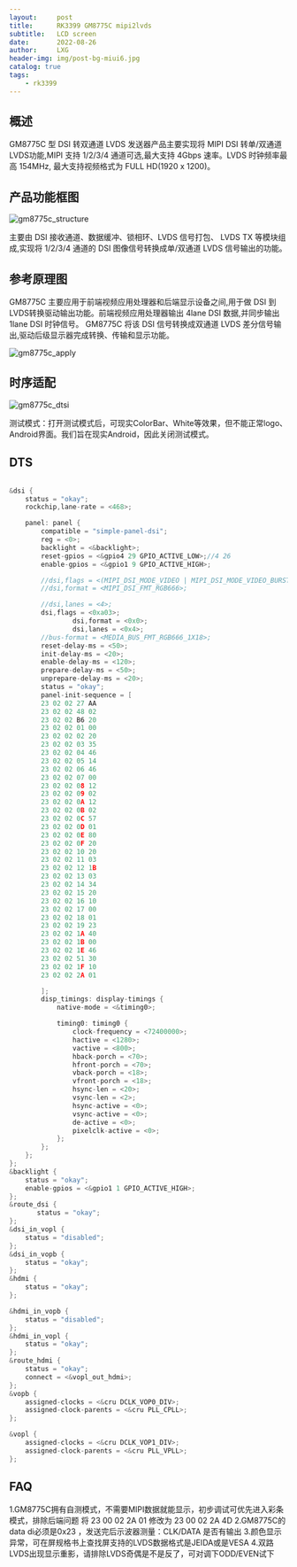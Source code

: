```yaml
---
layout:     post
title:      RK3399 GM8775C mipi2lvds
subtitle:   LCD screen
date:       2022-08-26
author:     LXG
header-img: img/post-bg-miui6.jpg
catalog: true
tags:
    - rk3399
---
```


## 概述

GM8775C 型 DSI 转双通道 LVDS 发送器产品主要实现将 MIPI DSI 转单/双通道 LVDS功能,MIPI 支持 1/2/3/4 通道可选,最大支持 4Gbps 速率。LVDS 时钟频率最高 154MHz, 最大支持视频格式为 FULL HD(1920 x 1200)。

## 产品功能框图

![gm8775c_structure](/images/driver/gm8775c_structure.png)

主要由 DSI 接收通道、数据缓冲、锁相环、LVDS 信号打包、 LVDS TX 等模块组成,实现将 1/2/3/4 通道的 DSI 图像信号转换成单/双通道 LVDS 信号输出的功能。

## 参考原理图

GM8775C 主要应用于前端视频应用处理器和后端显示设备之间,用于做 DSI 到 LVDS转换驱动输出功能。前端视频应用处理器输出 4lane DSI 数据,并同步输出 1lane DSI 时钟信号。
GM8775C 将该 DSI 信号转换成双通道 LVDS 差分信号输出,驱动后级显示器完成转换、传输和显示功能。

![gm8775c_apply](/images/driver/gm8775c_apply.png)

## 时序适配

![gm8775c_dtsi](/images/driver/gm8775c_dtsi.png)


测试模式：打开测试模式后，可现实ColorBar、White等效果，但不能正常logo、Android界面。我们旨在现实Android，因此关闭测试模式。

## DTS

```C

&dsi {
	status = "okay";
	rockchip,lane-rate = <468>;

	panel: panel {
		compatible = "simple-panel-dsi";
		reg = <0>;
		backlight = <&backlight>;
		reset-gpios = <&gpio4 29 GPIO_ACTIVE_LOW>;//4 26
		enable-gpios = <&gpio1 9 GPIO_ACTIVE_HIGH>;

		//dsi,flags = <(MIPI_DSI_MODE_VIDEO | MIPI_DSI_MODE_VIDEO_BURST | MIPI_DSI_MODE_LPM)>;
		//dsi,format = <MIPI_DSI_FMT_RGB666>;

		//dsi,lanes = <4>;
		dsi,flags = <0xa03>;
                dsi,format = <0x0>;
                dsi,lanes = <0x4>;
		//bus-format = <MEDIA_BUS_FMT_RGB666_1X18>;
		reset-delay-ms = <50>;
		init-delay-ms = <20>;
		enable-delay-ms = <120>;
		prepare-delay-ms = <50>;
		unprepare-delay-ms = <20>;
		status = "okay";
		panel-init-sequence = [
		23 02 02 27 AA
		23 02 02 48 02
		23 02 02 B6 20
		23 02 02 01 00
		23 02 02 02 20
		23 02 02 03 35
		23 02 02 04 46
		23 02 02 05 14
		23 02 02 06 46
		23 02 02 07 00
		23 02 02 08 12
		23 02 02 09 02
		23 02 02 0A 12
		23 02 02 0B 02
		23 02 02 0C 57
		23 02 02 0D 01
		23 02 02 0E 80
		23 02 02 0F 20
		23 02 02 10 20
		23 02 02 11 03
		23 02 02 12 1B
		23 02 02 13 03
		23 02 02 14 34
		23 02 02 15 20
		23 02 02 16 10
		23 02 02 17 00
		23 02 02 18 01
		23 02 02 19 23
		23 02 02 1A 40
		23 02 02 1B 00
		23 02 02 1E 46
		23 02 02 51 30
		23 02 02 1F 10
		23 02 02 2A 01

		];
		disp_timings: display-timings {
			native-mode = <&timing0>;

			timing0: timing0 {
				clock-frequency = <72400000>;
				hactive = <1280>;
				vactive = <800>;
				hback-porch = <70>;
				hfront-porch = <70>;
				vback-porch = <18>;
				vfront-porch = <18>;
				hsync-len = <20>;
				vsync-len = <2>;
				hsync-active = <0>;
				vsync-active = <0>;
				de-active = <0>;
				pixelclk-active = <0>;
			};
		};
	};
};
&backlight {
	status = "okay";
	enable-gpios = <&gpio1 1 GPIO_ACTIVE_HIGH>;
};
&route_dsi {
       status = "okay";
};
&dsi_in_vopl {
	status = "disabled";
};
&dsi_in_vopb {
	status = "okay";
};
&hdmi {
	status = "okay";
};

&hdmi_in_vopb {
	status = "disabled";
};
&hdmi_in_vopl {
	status = "okay";
};
&route_hdmi {
	status = "okay";
	connect = <&vopl_out_hdmi>;
};
&vopb {
	assigned-clocks = <&cru DCLK_VOP0_DIV>;
	assigned-clock-parents = <&cru PLL_CPLL>;
};

&vopl {
	assigned-clocks = <&cru DCLK_VOP1_DIV>;
	assigned-clock-parents = <&cru PLL_VPLL>;
};

```

## FAQ

1.GM8775C拥有自测模式，不需要MIPI数据就能显示，初步调试可优先进入彩条模式，排除后端问题  将 23 00 02 2A 01 修改为 23 00 02 2A 4D
2.GM8775C的data di必须是0x23 ，发送完后示波器测量：CLK/DATA 是否有输出
3.颜色显示异常，可在屏规格书上查找屏支持的LVDS数据格式是JEIDA或是VESA
4.双路LVDS出现显示重影，请排除LVDS奇偶是不是反了，可对调下ODD/EVEN试下



